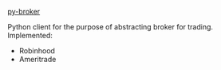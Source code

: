 [py-broker](https://pypi.org/project/py-broker)

Python client for the purpose of abstracting broker for trading. Implemented:
* Robinhood
* Ameritrade